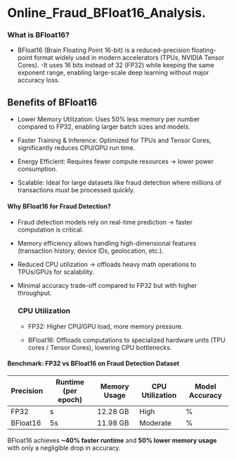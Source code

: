 # Online_Fraud_BFloat16_Analysis.

### What is BFloat16?
- BFloat16 (Brain Floating Point 16-bit) is a reduced-precision floating-point format widely used in modern accelerators (TPUs, NVIDIA Tensor Cores).
-It uses 16 bits instead of 32 (FP32) while keeping the same exponent range, enabling large-scale deep learning without major accuracy loss.

## Benefits of BFloat16
- Lower Memory Utilization: Uses 50% less memory per number compared to FP32, enabling larger batch sizes and models.

- Faster Training & Inference: Optimized for TPUs and Tensor Cores, significantly reduces CPU/GPU run time.

- Energy Efficient: Requires fewer compute resources → lower power consumption.

- Scalable: Ideal for large datasets like fraud detection where millions of transactions must be processed quickly.

#### Why BFloat16 for Fraud Detection?
- Fraud detection models rely on real-time prediction → faster computation is critical.

- Memory efficiency allows handling high-dimensional features (transaction history, device IDs, geolocation, etc.).

- Reduced CPU utilization → offloads heavy math operations to TPUs/GPUs for scalability.

- Minimal accuracy trade-off compared to FP32 but with higher throughput.

  ### CPU Utilization

  - FP32: Higher CPU/GPU load, more memory pressure.

  - BFloat16: Offloads computations to specialized hardware units (TPU cores / Tensor Cores), lowering CPU bottlenecks.
 
#### Benchmark: FP32 vs BFloat16 on Fraud Detection Dataset

| Precision | Runtime (per epoch) | Memory Usage | CPU Utilization | Model Accuracy |
|-----------|----------------------|---------------|-----------------|----------------|
| FP32      | s                 | 12.28 GB          | High            | %          |
| BFloat16  | 5s                  | 11.98 GB          | Moderate        | %          |

BFloat16 achieves **~40% faster runtime** and **50% lower memory usage** with only a negligible drop in accuracy.
